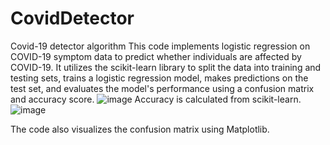 # CovidDetector
Covid-19 detector algorithm 
This code implements logistic regression on COVID-19 symptom data to predict whether individuals are affected by COVID-19. 
It utilizes the scikit-learn library to split the data into training and testing sets, trains a logistic regression model, makes predictions on the test set, and evaluates the model's performance using a confusion matrix and accuracy score. 
![image](https://github.com/abhigyan02/CovidDetector/assets/75851981/b5817fa3-a1d5-40bf-bb78-938ee46ecc69)
Accuracy is calculated from scikit-learn.
![image](https://github.com/abhigyan02/CovidDetector/assets/75851981/7f089941-a97d-4b38-be70-a96a83cce094)

The code also visualizes the confusion matrix using Matplotlib.




